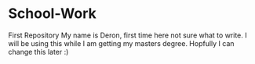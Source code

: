 # School-Work
First Repository
My name is Deron, first time here not sure what to write. I will be using this while I am getting my masters degree. Hopfully I can change this later :)
